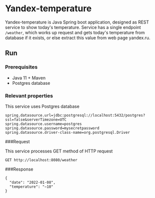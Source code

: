 # Yandex-temperature
Yandex-temperature is Java Spring boot application, designed as REST service to show today's temperature. Service has a single endpoint `/weather`, which works up request and gets today's temperature from database if it exists, or else extract this value from web page yandex.ru.

## Run
### Prerequisites
- Java 11 + Maven
- Postgres database

### Relevant properties
This service uses Postgres database
```
spring.datasource.url=jdbc:postgresql://localhost:5432/postgres?ssl=false&serverTimezone=UTC
spring.datasource.username=postgres
spring.datasource.password=mysecretpassword
spring.datasource.driver-class-name=org.postgresql.Driver
```

###Request

This service processes GET method of HTTP request
```
GET http://localhost:8080/weather
```

###Response

```
{
  "date": "2022-01-08",
  "temperature": "−10"
}
```